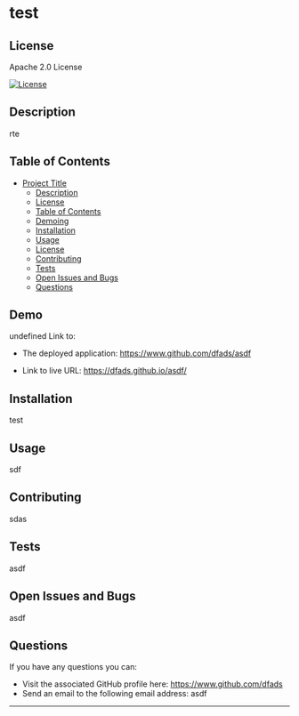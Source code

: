 # test

  ## License
  Apache 2.0 License
  
  [![License](https://img.shields.io/badge/License-Apache_2.0-blue.svg)](https://opensource.org/licenses/Apache-2.0)

  ## Description
  rte
  
  ## Table of Contents
  - [Project Title](#project-title)
    - [Description](#description)
    - [License](#license)
    - [Table of Contents](#table-of-contents)
    - [Demoing](#Demoing)
    - [Installation](#installation)
    - [Usage](#usage)
    - [License](#license)
    - [Contributing](#contributing)
    - [Tests](#tests)
    - [Open Issues and Bugs](#Open-Issues-and-Bugs)
    - [Questions](#questions)
  
  ## Demo
  undefined
  Link to:
  - The deployed application: https://www.github.com/dfads/asdf

  - Link to live URL: https://dfads.github.io/asdf/
  
  ## Installation
  test
  
  ## Usage
  sdf

  ## Contributing
  sdas
  
  ## Tests
  asdf
  
  ## Open Issues and Bugs
  asdf
  
  ## Questions
  If you have any questions you can:
  -  Visit the associated GitHub profile here: https://www.github.com/dfads
  -  Send an email to the following email address: asdf
  ---  
